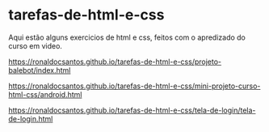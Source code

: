 # tarefas-de-html-e-css
 Aqui estão alguns exercicios de html e css, feitos com o apredizado do curso em video.

https://ronaldocsantos.github.io/tarefas-de-html-e-css/projeto-balebot/index.html

https://ronaldocsantos.github.io/tarefas-de-html-e-css/mini-projeto-curso-html-css/android.html

https://ronaldocsantos.github.io/tarefas-de-html-e-css/tela-de-login/tela-de-login.html
